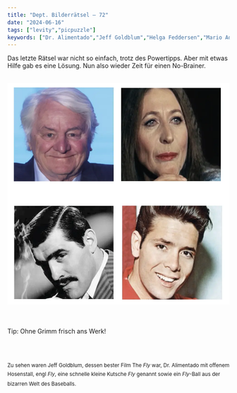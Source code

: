 ```yaml
---
title: "Dept. Bilderrätsel – 72"
date: "2024-06-16"
tags: ["levity","picpuzzle"]
keywords: ["Dr. Alimentado","Jeff Goldblum","Helga Feddersen","Mario Adorf","Cliff Richard","Hasso Plattner"]
---
```

Das letzte Rätsel war nicht so einfach, trotz des Powertipps. Aber mit etwas Hilfe gab es eine Lösung. Nun also wieder Zeit für einen No-Brainer.


<br/>

<img  src="/assets/img/picpuzzle72.webp" alt="Bilderrätsel72">

<br/>
<br/>
<br/>

Tip: Ohne Grimm frisch ans Werk!

<br/>
<br/>

<sup>Zu sehen waren Jeff Goldblum, dessen bester Film The <i>Fly</i> war, Dr. Alimentado mit offenem Hosenstall, engl <i>Fly</i>, eine schnelle kleine Kutsche <i>Fly</i> genannt sowie ein <i>Fly</i>-Ball aus der bizarren Welt des Baseballs.
<sup>